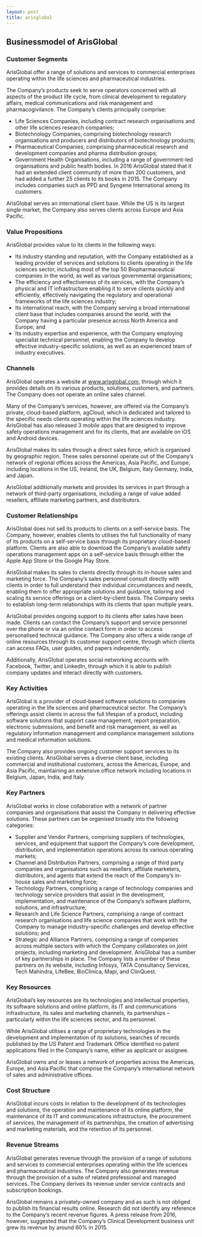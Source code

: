 ```yaml
---
layout: post
title: arisglobal
---
```


Businessmodel of ArisGlobal
----------------------------

### Customer Segments

ArisGlobal offer a range of solutions and services to commercial enterprises operating within the life sciences and pharmaceutical industries.

The Company’s products seek to serve operators concerned with all aspects of the product life cycle, from clinical development to regulatory affairs, medical communications and risk management and pharmacogivilance. The Company’s clients principally comprise:

 * Life Sciences Companies, including contract research organisations and other life sciences research companies;
* Biotechnology Companies, comprising biotechnology research organisations and producers and distributors of biotechnology products;
* Pharmaceutical Companies, comprising pharmaceutical research and development companies and pharma distribution groups;
* Government Health Organisations, including a range of government-led organisations and public health bodies.
 In 2016 ArisGlobal stated that it had an extended client community of more than 200 customers, and had added a further 25 clients to its books in 2015. The Company includes companies such as PPD and Syngene International among its customers.

ArisGlobal serves an international client base. While the US is its largest single market, the Company also serves clients across Europe and Asia Pacific.

### Value Propositions

ArisGlobal provides value to its clients in the following ways:

 * Its industry standing and reputation, with the Company established as a leading provider of services and solutions to clients operating in the life sciences sector, including most of the top 50 Biopharmaceutical companies in the world, as well as various governmental organisations;
* The efficiency and effectiveness of its services, with the Company’s physical and IT infrastructure enabling it to serve clients quickly and efficiently, effectively navigating the regulatory and operational frameworks of the life sciences industry;
* Its international reach, with the Company serving a broad international client base that includes companies around the world, with the Company having a particular presence across North America and Europe; and
* Its industry expertise and experience, with the Company employing specialist technical personnel, enabling the Company to develop effective industry-specific solutions, as well as an experienced team of industry executives.
 ### Channels

ArisGlobal operates a website at www.arisglobal.com, through which it provides details on its various products, solutions, customers, and partners. The Company does not operate an online sales channel.

Many of the Company’s services, however, are offered via the Company’s private, cloud-based platform, agCloud, which is dedicated and tailored to the specific needs clients operating within the life sciences industry. ArisGlobal has also released 3 mobile apps that are designed to improve safety operations management and for its clients, that are available on iOS and Android devices.

ArisGlobal makes its sales through a direct sales force, which is organised by geographic region. These sales personnel operate out of the Company’s network of regional offices across the Americas, Asia Pacific, and Europe, including locations in the US, Ireland, the UK, Belgium, Italy Germany, India, and Japan.

ArisGlobal additionally markets and provides its services in part through a network of third-party organisations, including a range of value added resellers, affiliate marketing partners, and distributors.

### Customer Relationships

ArisGlobal does not sell its products to clients on a self-service basis. The Company, however, enables clients to utilises the full functionality of many of its products on a self-service basis through its proprietary cloud-based platform. Clients are also able to download the Company’s available safety operations management apps on a self-service basis through either the Apple App Store or the Google Play Store.

ArisGlobal makes its sales to clients directly through its in-house sales and marketing force. The Company’s sales personnel consult directly with clients in order to full understand their individual circumstances and needs, enabling them to offer appropriate solutions and guidance, tailoring and scaling its service offerings on a client-by-client basis. The Company seeks to establish long-term relationships with its clients that span multiple years.

ArisGlobal provides ongoing support to its clients after sales have been made. Clients can contact the Company’s support and service personnel over the phone or via an online contact form in order to access personalised technical guidance. The Company also offers a wide range of online resources through its customer support centre, through which clients can access FAQs, user guides, and papers independently.

Additionally, ArisGlobal operates social networking accounts with Facebook, Twitter, and LinkedIn, through which it is able to publish company updates and interact directly with customers.

### Key Activities

ArisGlobal is a provider of cloud-based software solutions to companies operating in the life sciences and pharmaceutical sector. The Company’s offerings assist clients in across the full lifespan of a product, including software solutions that support case management, report preparation, electronic submissions, and benefit and risk management, as well as regulatory information management and compliance management solutions and medical information solutions.

The Company also provides ongoing customer support services to its existing clients. ArisGlobal serves a diverse client base, including commercial and institutional customers, across the Americas, Europe, and Asia Pacific, maintaining an extensive office network including locations in Belgium, Japan, India, and Italy.

### Key Partners

ArisGlobal works in close collaboration with a network of partner companies and organisations that assist the Company in delivering effective solutions. These partners can be organised broadly into the following categories:

 * Supplier and Vendor Partners, comprising suppliers of technologies, services, and equipment that support the Company’s core development, distribution, and implementation operations across its various operating markets;
* Channel and Distribution Partners, comprising a range of third party companies and organisations such as resellers, affiliate marketers, distributors, and agents that extend the reach of the Company’s in-house sales and marketing force;
* Technology Partners, comprising a range of technology companies and technology service providers that assist in the development, implementation, and maintenance of the Company’s software platform, solutions, and infrastructure;
* Research and Life Science Partners, comprising a range of contract research organisations and life science companies that work with the Company to manage industry-specific challenges and develop effective solutions; and
* Strategic and Alliance Partners, comprising a range of companies across multiple sectors with which the Company collaborates on joint projects, including marketing and development.
 ArisGlobal has a number of key partnerships in place. The Company lists a number of these partners on its website, including Infosys, TATA Consultancy Services, Tech Mahindra, LifeBee, BioClinica, Mapi, and ClinQuest.

### Key Resources

ArisGlobal’s key resources are its technologies and intellectual properties, its software solutions and online platform, its IT and communications infrastructure, its sales and marketing channels, its partnerships – particularly within the life sciences sector, and its personnel.

While ArisGlobal utilises a range of proprietary technologies in the development and implementation of its solutions, searches of records published by the US Patent and Trademark Office identified no patent applications filed in the Company’s name, either as applicant or assignee.

ArisGlobal owns and or leases a network of properties across the Americas, Europe, and Asia Pacific that comprise the Company’s international network of sales and administrative offices.

### Cost Structure

ArisGlobal incurs costs in relation to the development of its technologies and solutions, the operation and maintenance of its online platform, the maintenance of its IT and communications infrastructure, the procurement of services, the management of its partnerships, the creation of advertising and marketing materials, and the retention of its personnel.

### Revenue Streams

ArisGlobal generates revenue through the provision of a range of solutions and services to commercial enterprises operating within the life sciences and pharmaceutical industries. The Company also generates revenue through the provision of a suite of related professional and managed services. The Company derives its revenue under service contracts and subscription bookings.

ArisGlobal remains a privately-owned company and as such is not obliged to publish its financial results online. Research did not identify any reference to the Company’s recent revenue figures. A press release from 2016, however, suggested that the Company’s Clinical Development business unit grew its revenue by around 60% in 2015.
